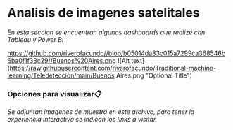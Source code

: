 # Analisis de imagenes satelitales

_En esta seccion se encuentran algunos dashboards que realizé con Tableau y Power BI_

https://github.com/riverofacundo//blob/b05014da83c015a7299ca368546b6ba0f1f33c29//Buenos%20Aires.png
![Alt text](https://raw.githubusercontent.com/riverofacundo/Traditional-machine-learning/Teledeteccion/main/Buenos Aires.png "Optional Title")


### Opciones para visualizar📋

_Se adjuntan imagenes de muestra en este archivo, para tener la experiencia interactiva se indican los links a visitar._
